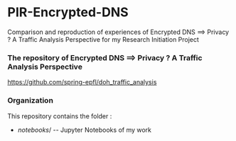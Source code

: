 # PIR-Encrypted-DNS
Comparison and reproduction of experiences of Encrypted DNS ==> Privacy ? A Traffic Analysis Perspective for my Research Initiation Project


### The repository of Encrypted DNS ==> Privacy ? A Traffic Analysis Perspective
https://github.com/spring-epfl/doh_traffic_analysis

### Organization
This repository contains the folder :
- *notebooks*/ -- Jupyter Notebooks of my work
